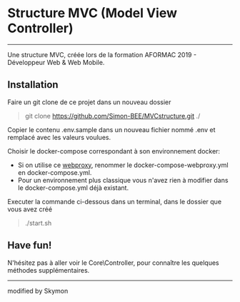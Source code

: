 # Structure MVC (Model View Controller)
------------------------------------------

Une structure MVC, créée lors de la formation AFORMAC 2019 - Développeur Web & Web Mobile.

## Installation

Faire un git clone de ce projet dans un nouveau dossier    
> git clone https://github.com/Simon-BEE/MVCstructure.git ./    

Copier le contenu .env.sample dans un nouveau fichier nommé .env et remplacé avec les valeurs voulues.    

Choisir le docker-compose correspondant à son environnement docker:    
* Si on utilise ce [webproxy](https://github.com/evertramos/docker-compose-letsencrypt-nginx-proxy-companion), renommer le docker-compose-webproxy.yml en docker-compose.yml.
* Pour un environnement plus classique vous n'avez rien à modifier dans le docker-compose.yml déjà existant.

Executer la commande ci-dessous dans un terminal, dans le dossier que vous avez créé    
> ./start.sh

## Have fun!

N'hésitez pas à aller voir le Core\Controller, pour connaître les quelques méthodes supplémentaires.

------------------------------------------
modified by Skymon

